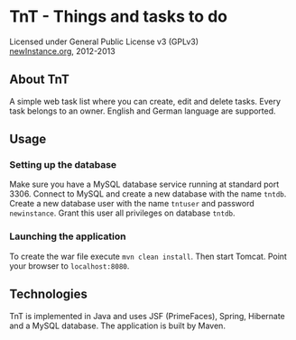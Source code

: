 # TnT - Things and tasks to do #
Licensed under General Public License v3 (GPLv3)  
[newInstance.org](http://www.newinstance.org), 2012-2013

## About TnT ##
A simple web task list where you can create, edit and delete tasks. Every task belongs to an owner.
English and German language are supported.

## Usage ##
### Setting up the database ###
Make sure you have a MySQL database service running at standard port 3306.
Connect to MySQL and create a new database with the name `tntdb`.
Create a new database user with the name `tntuser` and password `newinstance`.
Grant this user all privileges on database `tntdb`.

### Launching the application ###
To create the war file execute `mvn clean install`. Then start Tomcat.
Point your browser to `localhost:8080`.

## Technologies ##
TnT is implemented in Java and uses JSF (PrimeFaces), Spring, Hibernate and a MySQL database.
The application is built by Maven.